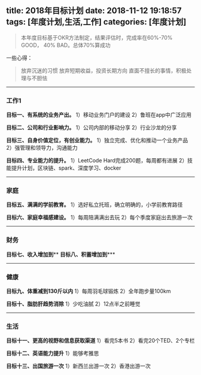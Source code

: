 title: 2018年目标计划
date: 2018-11-12 19:18:57
tags: [年度计划,生活,工作]
categories: [年度计划]
---
> 本年度目标基于OKR方法制定，结果评估时，完成率在60%-70% GOOD， 40% BAD。总体70%算成功

一些心得：
> 放弃沉迷的习惯
> 放弃短期收益，投资长期方向
> 直面不擅长的事情，积极处理与不胆怯

------
### 工作1
**目标一、有系统的业务产出。**
1）移动业务门户的建设
2）鲁班在app中广泛应用

**目标二、公司和行业影响力。**
1）公司内部的移动分享
2）行业沙龙的分享

**目标三、自身价值定位，有创业能力。**
1）独立完成、优化和推动一个业务产品
2）强管理和领导力，沟通能力

**目标四、专业能力的提升。**
1）LeetCode Hard完成200题，每周都有进展
2）技能提升计划，区块链、spark、深度学习、docker

------
### 家庭
**目标五、满满的学前教育。**
1）选好私立托班，确立明确的，小学前教育路径

**目标六、家庭幸福感建设。**
1）每周陪满满出去玩
2）每个季度家庭出去旅游一次

------
### 财务
**目标七、收入增加到****
**目标八、积蓄增加到*****

------
### 健康
**目标九、体重减到130斤以内**
1）每周羽毛球锻炼
2）全年跑步量100km

**目标十、脂肪肝趋势消除**
1）少吃油腻
2）12点半之前睡觉

------
### 生活
**目标十一、更高的视野和信息获取渠道**
1）看完5本书
2）看完20个TED、2个专栏

**目标十二、英语能力提升**
1）能够考雅思

**目标十三、出国旅游一次**
1）新西兰出游一次
2）香港出游一次
